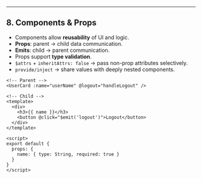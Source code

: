---

## 8. Components & Props
- Components allow **reusability** of UI and logic.  
- **Props**: parent → child data communication.  
- **Emits**: child → parent communication.  
- Props support **type validation**.  
- `$attrs` + `inheritAttrs: false` → pass non-prop attributes selectively.  
- `provide/inject` → share values with deeply nested components.

```vue
<!-- Parent -->
<UserCard :name="userName" @logout="handleLogout" />

<!-- Child -->
<template>
  <div>
    <h3>{{ name }}</h3>
    <button @click="$emit('logout')">Logout</button>
  </div>
</template>

<script>
export default {
  props: {
    name: { type: String, required: true }
  }
}
</script>
